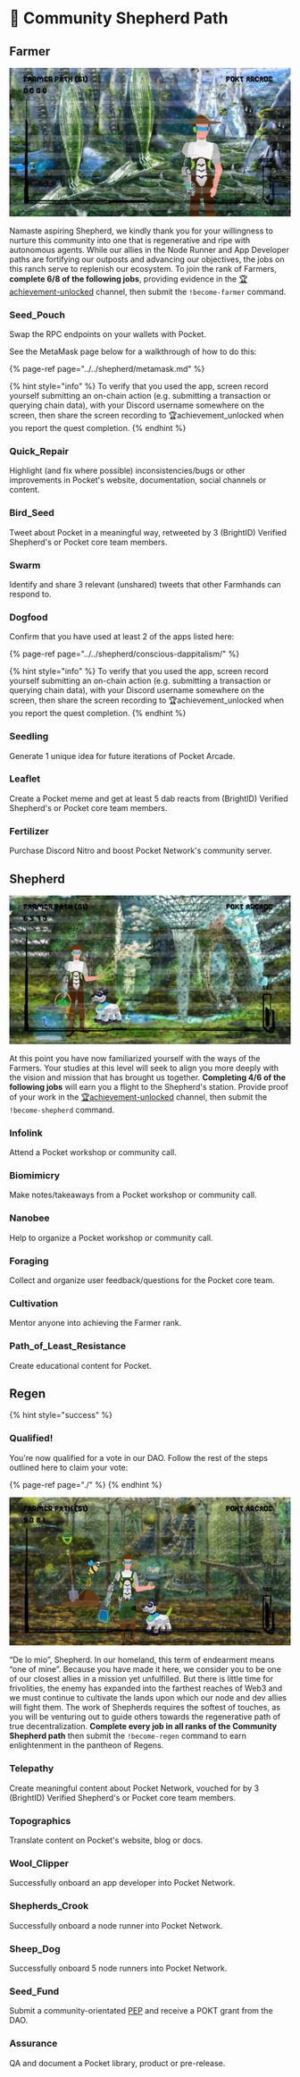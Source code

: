 # 👾 Community Shepherd Path

## Farmer

![](../../../.gitbook/assets/community_banner1.png)

Namaste aspiring Shepherd, we kindly thank you for your willingness to nurture this community into one that is regenerative and ripe with autonomous agents. While our allies in the Node Runner and App Developer paths are fortifying our outposts and advancing our objectives, the jobs on this ranch serve to replenish our ecosystem. To join the rank of Farmers, **complete 6/8 of the following jobs**,  providing evidence in the [🏆achievement-unlocked](https://discord.com/channels/553741558869131266/763504639299289138) channel, then submit the `!become-farmer` command.

### Seed\_Pouch

Swap the RPC endpoints on your wallets with Pocket. 

See the MetaMask page below for a walkthrough of how to do this:

{% page-ref page="../../shepherd/metamask.md" %}

{% hint style="info" %}
To verify that you used the app, screen record yourself submitting an on-chain action \(e.g. submitting a transaction or querying chain data\), with your Discord username somewhere on the screen, then share the screen recording to 🏆achievement\_unlocked when you report the quest completion.
{% endhint %}

### Quick\_Repair

Highlight \(and fix where possible\) inconsistencies/bugs or other improvements in Pocket's website, documentation, social channels or content.

### Bird\_Seed

Tweet about Pocket in a meaningful way, retweeted by 3 \(BrightID\) Verified Shepherd's or Pocket core team members.

### Swarm

Identify and share 3 relevant \(unshared\) tweets that other Farmhands can respond to.

### Dogfood

Confirm that you have used at least 2 of the apps listed here:

{% page-ref page="../../shepherd/conscious-dappitalism/" %}

{% hint style="info" %}
To verify that you used the app, screen record yourself submitting an on-chain action \(e.g. submitting a transaction or querying chain data\), with your Discord username somewhere on the screen, then share the screen recording to 🏆achievement\_unlocked when you report the quest completion.
{% endhint %}

### Seedling

Generate 1 unique idea for future iterations of Pocket Arcade.

### Leaflet

Create a Pocket meme and get at least 5 dab reacts from \(BrightID\) Verified Shepherd's or Pocket core team members.

### Fertilizer

Purchase Discord Nitro and boost Pocket Network's community server.

## Shepherd

![](../../../.gitbook/assets/community_banner2.png)

At this point you have now familiarized yourself with the ways of the Farmers. Your studies at this level will seek to align you more deeply with the vision and mission that has brought us together. **Completing 4/6 of the following jobs** will earn you a flight to the Shepherd's station. Provide proof of your work in the [🏆achievement-unlocked](https://discord.com/channels/553741558869131266/763504639299289138) channel, then submit the `!become-shepherd` command.

### Infolink

Attend a Pocket workshop or community call.

### Biomimicry

Make notes/takeaways from a Pocket workshop or community call.

### Nanobee

Help to organize a Pocket workshop or community call.

### Foraging

Collect and organize user feedback/questions for the Pocket core team.

### Cultivation

Mentor anyone into achieving the Farmer rank.

### Path\_of\_Least\_Resistance

Create educational content for Pocket.

## Regen

{% hint style="success" %}
### Qualified!

You're now qualified for a vote in our DAO. Follow the rest of the steps outlined here to claim your vote:

{% page-ref page="./" %}
{% endhint %}

![](../../../.gitbook/assets/community_banner3.png)

“De lo mio”, Shepherd. In our homeland, this term of endearment means “one of mine”. Because you have made it here, we consider you to be one of our closest allies in a mission yet unfulfilled. But there is little time for frivolities, the enemy has expanded into the farthest reaches of Web3 and we must continue to cultivate the lands upon which our node and dev allies will fight them. The work of Shepherds requires the softest of touches, as you will be venturing out to guide others towards the regenerative path of true decentralization. **Complete every job in all ranks of the Community Shepherd path** then submit the `!become-regen` command to earn enlightenment in the pantheon of Regens.

### Telepathy

Create meaningful content about Pocket Network, vouched for by 3 \(BrightID\) Verified Shepherd's or Pocket core team members.

### Topographics

Translate content on Pocket's website, blog or docs.

### Wool\_Clipper

Successfully onboard an app developer into Pocket Network.

### Shepherds\_Crook

Successfully onboard a node runner into Pocket Network.

### Sheep\_Dog

Successfully onboard 5 node runners into Pocket Network.

### Seed\_Fund

Submit a community-orientated [PEP](../submit-a-proposal/pep-pocket-ecosystem-proposal.md) and receive a POKT grant from the DAO.

### Assurance

QA and document a Pocket library, product or pre-release.


